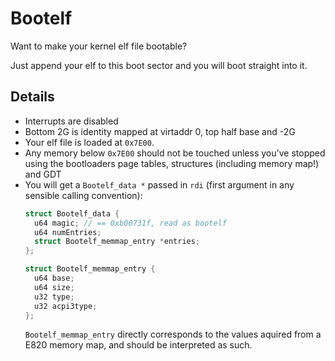 # Bootelf
Want to make your kernel elf file bootable?

Just append your elf to this boot sector and you will boot straight into it.

## Details
* Interrupts are disabled
* Bottom 2G is identity mapped at virtaddr 0, top half base and -2G
* Your elf file is loaded at `0x7E00`.
* Any memory below `0x7E00` should not be touched unless you've stopped using the bootloaders page tables, structures (including memory map!) and GDT
* You will get a `Bootelf_data *` passed in `rdi` (first argument in any sensible calling convention):
    ```c
    struct Bootelf_data {
      u64 magic; // == 0xb00731f, read as bootelf
      u64 numEntries;
      struct Bootelf_memmap_entry *entries;
    };
    
    struct Bootelf_memmap_entry {
      u64 base;
      u64 size;
      u32 type;
      u32 acpi3type;
    };
    ```
    `Bootelf_memmap_entry` directly corresponds to the values aquired from a E820 memory map, and should be interpreted as such.
